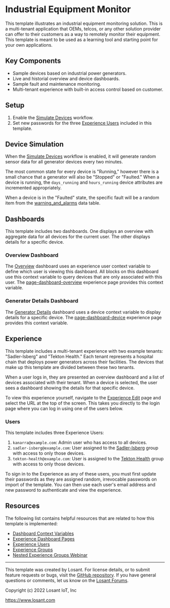 # Industrial Equipment Monitor
This template illustrates an industrial equipment monitoring solution. This is a multi-tenant application that OEMs, telcos, or any other solution provider can offer to their customers as a way to remotely monitor their equipment. This template is meant to be used as a learning tool and starting point for your own applications.

## Key Components
* Sample devices based on industrial power generators.
* Live and historial overview and device dashboards.
* Sample fault and maintenance monitoring.
* Multi-tenant experience with built-in access control based on customer.

## Setup
1. Enable the [Simulate Devices](/applications/~exportplaceholderid-application-applicationIndustrialEquipmentMonitor-0~/workflows/~exportplaceholderid-flow-simulateDevices-0~/develop) workflow.
2. Set new passwords for the three [Experience Users](/applications/~exportplaceholderid-application-applicationIndustrialEquipmentMonitor-0~/experience/users) included in this template.

## Device Simulation
When the [Simulate Devices](/applications/~exportplaceholderid-application-applicationIndustrialEquipmentMonitor-0~/workflows/~exportplaceholderid-flow-simulateDevices-0~/develop) workflow is enabled, it will generate random sensor data for all generator devices every two minutes.

The most common state for every device is "Running," however there is a small chance that a generator will also be "Stopped" or "Faulted." When a device is running, the `days_running` and `hours_running` device attributes are incremented appropriately.

When a device is in the "Faulted" state, the specific fault will be a random item from the [warning_and_alarms](/applications/~exportplaceholderid-application-applicationIndustrialEquipmentMonitor-0~/data-tables/~exportplaceholderid-dataTable-warningsAndAlarms-0~) data table.

## Dashboards
This template includes two dashboards. One displays an overview with aggregate data for all devices for the current user. The other displays details for a specific device.

### Overview Dashboard
The [Overview](/dashboards/~exportplaceholderid-dashboard-overview-1~) dashboard uses an experience user context variable to define which user is viewing this dashboard. All blocks on this dashboard use this context variable to query devices that are only associated with this user. The [page-dashboard-overview](/applications/~exportplaceholderid-application-applicationIndustrialEquipmentMonitor-0~/experience/versions/develop/pages/~exportplaceholderid-experienceView-pageDashboardOverview-2~/properties) experience page provides this context variable.

### Generator Details Dashboard
The [Generator Details](/dashboards/~exportplaceholderid-dashboard-generatorDetails-0~) dashboard uses a device context variable to display details for a specific device. The [page-dashboard-device](/applications/~exportplaceholderid-application-applicationIndustrialEquipmentMonitor-0~/experience/versions/develop/pages/~exportplaceholderid-experienceView-pageDashboardDevice-3~/properties) experience page provides this context variable.

## Experience
This template includes a multi-tenant experience with two example tenants: "Sadler-Isberg" and "Tekton Health." Each tenant represents a hospital chain that deploys power generators across their facilities. The devices that make up this template are divided between these two tenants.

When a user logs in, they are presented an overview dashboard and a list of devices associated with their tenant. When a device is selected, the user sees a dashboard showing the details for that specific device.

To view this experience yourself, navigate to the [Experience Edit](/applications/~exportplaceholderid-application-applicationIndustrialEquipmentMonitor-0~/experience/versions/develop) page and select the URL at the top of the screen. This takes you directly to the login page where you can log in using one of the users below.

### Users
This template includes three Experience Users:

1. `kanarra@example.com`: Admin user who has access to all devices.
2. `sadler-isberg@example.com`: User assigned to the [Sadler-Isberg](/applications/~exportplaceholderid-application-applicationIndustrialEquipmentMonitor-0~/experience/groups/~exportplaceholderid-experienceGroup-sadlerIsberg-1~/members) group with access to only those devices.
3. `tekton-health@example.com`: User is assigned to the [Tekton Health](/applications/~exportplaceholderid-application-applicationIndustrialEquipmentMonitor-0~/experience/groups/~exportplaceholderid-experienceGroup-tektonHealth-2~/members) group with access to only those devices.

To sign in to the Experience as any of these users, you must first update their passwords as they are assigned random, irrevocable passwords on import of the template. You can then use each user's email address and new password to authenticate and view the experience.

## Resources
The following list contains helpful resources that are related to how this template is implemented:

* [Dashboard Context Variables](https://docs.losant.com/dashboards/context-variables/)
* [Experience Dashboard Pages](https://docs.losant.com/experiences/views/#dashboard-pages)
* [Experience Users](https://docs.losant.com/experiences/users/)
* [Experience Groups](https://docs.losant.com/experiences/groups/)
* [Nested Experience Groups Webinar](https://www.losant.com/deeper-dive-webinar-series?demo=nested-experience-groups)

---

This template was created by Losant. For license details, or to submit feature requests or bugs, visit the [GitHub repository](https://github.com/Losant/application-templates). If you have general questions or comments, let us know on the [Losant Forums](https://forums.losant.com).

Copyright (c) 2022 Losant IoT, Inc

https://www.losant.com